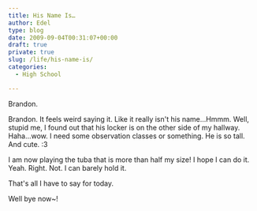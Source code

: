 ```yaml
---
title: His Name Is…
author: Edel
type: blog
date: 2009-09-04T00:31:07+00:00
draft: true
private: true
slug: /life/his-name-is/
categories:
  - High School

---
```

Brandon.

Brandon. It feels weird saying it. Like it really isn't his name...Hmmm. Well, stupid me, I found out that his locker is on the other side of my hallway. Haha...wow. I need some observation classes or something. He is so tall. And cute. :3

I am now playing the tuba that is more than half my size! I hope I can do it. Yeah. Right. Not. I can barely hold it.

That's all I have to say for today.

Well bye now~!



